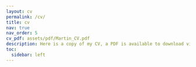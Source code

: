 ```yaml
---
layout: cv
permalink: /cv/
title: cv
nav: true
nav_order: 5
cv_pdf: assets/pdf/Martin_CV.pdf
description: Here is a copy of my CV, a PDF is available to download via the button.
toc:
  sidebar: left
---
```

